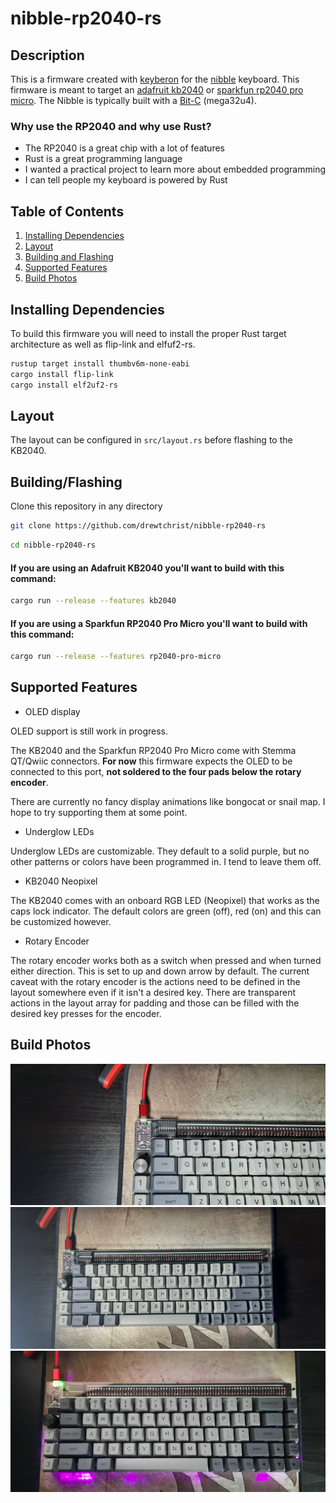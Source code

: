 # nibble-rp2040-rs

## Description
This is a firmware created with [keyberon](https://github.com/TeXitoi/keyberon) for the [nibble](https://nullbits.co/nibble) keyboard. This firmware is meant to 
target an [adafruit kb2040](https://www.adafruit.com/product/5302) or [sparkfun rp2040 pro micro](https://www.sparkfun.com/products/18288).
The Nibble is typically built with a [Bit-C](https://nullbits.co/bit-c/) (mega32u4). 

### Why use the RP2040 and why use Rust?
* The RP2040 is a great chip with a lot of features
* Rust is a great programming language
* I wanted a practical project to learn more about embedded programming
* I can tell people my keyboard is powered by Rust

## Table of Contents

1. [Installing Dependencies](#installing-dependencies)
2. [Layout](#layout)
3. [Building and Flashing](#building-and-flashing)
4. [Supported Features](#supported-features)
5. [Build Photos](#build-photos)

## Installing Dependencies
To build this firmware you will need to install the proper Rust target architecture
as well as flip-link and elfuf2-rs.

```bash
rustup target install thumbv6m-none-eabi
cargo install flip-link
cargo install elf2uf2-rs
```

## Layout
The layout can be configured in `src/layout.rs` before flashing to the KB2040.

## Building/Flashing
Clone this repository in any directory
```bash
git clone https://github.com/drewtchrist/nibble-rp2040-rs
```

```bash
cd nibble-rp2040-rs
```
#### If you are using an Adafruit KB2040 you'll want to build with this command:
```bash
cargo run --release --features kb2040
```

#### If you are using a Sparkfun RP2040 Pro Micro you'll want to build with this command:
```bash
cargo run --release --features rp2040-pro-micro
```

## Supported Features 
* OLED display

OLED support is still work in progress.

The KB2040 and the Sparkfun RP2040 Pro Micro come with Stemma QT/Qwiic connectors. **For now** this firmware expects
the OLED to be connected to this port, **not soldered to the four pads below the rotary encoder**.

There are currently no fancy display animations like bongocat or snail map. I hope to try
supporting them at some point. 

* Underglow LEDs 

Underglow LEDs are customizable. They default to a solid purple, but no other patterns or
colors have been programmed in. I tend to leave them off.

* KB2040 Neopixel 

The KB2040 comes with an onboard RGB LED (Neopixel) that works as the caps lock indicator.
The default colors are green (off), red (on) and this can be customized however. 

* Rotary Encoder 

The rotary encoder works both as a switch when pressed and when turned either direction. This is
set to up and down arrow by default. The current caveat with the rotary encoder is the actions need
to be defined in the layout somewhere even if it isn't a desired key. There are transparent actions 
in the layout array for padding and those can be filled with the desired key presses for the encoder.


## Build Photos
![KB2040 Close Up](/images/kb2040.jpg?raw=true)
![Keyboard without lights](/images/no_under_light.jpg?raw=true)
![Keyboard with lights](/images/under_light.jpg?raw=true)
